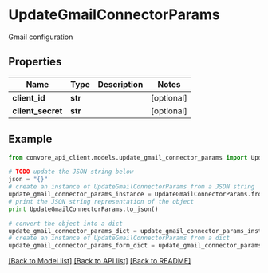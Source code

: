 # UpdateGmailConnectorParams

Gmail configuration

## Properties

Name | Type | Description | Notes
------------ | ------------- | ------------- | -------------
**client_id** | **str** |  | [optional] 
**client_secret** | **str** |  | [optional] 

## Example

```python
from convore_api_client.models.update_gmail_connector_params import UpdateGmailConnectorParams

# TODO update the JSON string below
json = "{}"
# create an instance of UpdateGmailConnectorParams from a JSON string
update_gmail_connector_params_instance = UpdateGmailConnectorParams.from_json(json)
# print the JSON string representation of the object
print UpdateGmailConnectorParams.to_json()

# convert the object into a dict
update_gmail_connector_params_dict = update_gmail_connector_params_instance.to_dict()
# create an instance of UpdateGmailConnectorParams from a dict
update_gmail_connector_params_form_dict = update_gmail_connector_params.from_dict(update_gmail_connector_params_dict)
```
[[Back to Model list]](../README.md#documentation-for-models) [[Back to API list]](../README.md#documentation-for-api-endpoints) [[Back to README]](../README.md)


